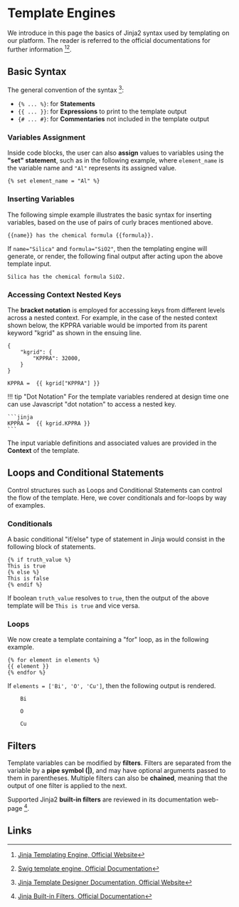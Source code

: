 # Template Engines

We introduce in this page the basics of Jinja2 syntax used by templating on our platform. The reader is referred to the official documentations for further information [^1][^2].

## Basic Syntax

The general convention of the syntax [^3]:

- `{% ... %}`: for **Statements**
- `{{ ... }}`: for **Expressions** to print to the template output
- `{# ... #}`: for **Commentaries** not included in the template output

### Variables Assignment

Inside code blocks, the user can also **assign** values to variables using the **"set" statement**, such as in the following example, where `element_name` is the variable name and `"Al"` represents its assigned value.

```jinja
{% set element_name = "Al" %}
```

### Inserting Variables

The following simple example illustrates the basic syntax for inserting variables, based on the use of pairs of curly braces mentioned above.

```jinja
{{name}} has the chemical formula {{formula}}.
```

If `name="Silica"` and `formula="SiO2"`, then the templating engine will generate, or render, the following final output after acting upon the above template input.

```jinja
Silica has the chemical formula SiO2.
```

### Accessing Context Nested Keys

The **bracket notation** is employed for accessing keys from different levels across a nested context. For example, in the case of the nested context shown below, the KPPRA variable would be imported from its parent keyword "kgrid" as shown in the ensuing line.

```jinja
{
    "kgrid": {
        "KPPRA": 32000,
    }
}
```

```jinja
KPPRA =  {{ kgrid["KPPRA"] }}
```

!!! tip "Dot Notation"
    For the template variables rendered at design time one can use Javascript "dot notation" to access a nested key.

    ```jinja
    KPPRA =  {{ kgrid.KPPRA }}
    ```

The input variable definitions and associated values are provided in the **Context** of the template.

## Loops and Conditional Statements

Control structures such as Loops and Conditional Statements can control the flow of the template. Here, we cover conditionals and for-loops by way of examples.

### Conditionals

A basic conditional "if/else" type of statement in Jinja would consist in the following block of statements.

```jinja
{% if truth_value %}
This is true
{% else %}
This is false
{% endif %}
```

If boolean `truth_value` resolves to `true`, then the output of the above template will be `This is true` and vice versa.

### Loops

We now create a template containing a "for" loop, as in the following example.

```jinja
{% for element in elements %}
{{ element }}
{% endfor %}
```

If `elements = ['Bi', 'O', 'Cu']`, then the following output is rendered.

```
    Bi

    O

    Cu
```

## Filters

Template variables can be modified by **filters**. Filters are separated from the variable by a **pipe symbol (|)**, and may have optional arguments passed to them in parentheses. Multiple filters can also be **chained**, meaning that the output of one filter is applied to the next.

Supported Jinja2 **built-in filters** are reviewed in its documentation web-page [^4].

## Links

[^1]: [Jinja Templating Engine, Official Website](http://jinja.pocoo.org/)

[^2]: [Swig template engine, Official Documentation](http://node-swig.github.io/swig-templates/)

[^3]: [Jinja Template Designer Documentation, Official Website](http://jinja.pocoo.org/docs/2.10/templates/)

[^4]: [Jinja Built-in Filters, Official Documentation](http://jinja.pocoo.org/docs/2.10/templates/#builtin-filters)

